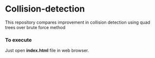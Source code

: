 # Collision-detection
This repository compares improvement in collision detection using quad trees over brute force method 

<h3>To execute</h3>
<p>Just open <b>index.html</b> file in web browser.</p>
